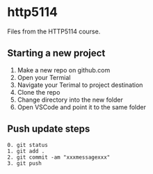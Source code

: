 # http5114
Files from the HTTP5114 course.

## Starting a new project

1. Make a new repo on github.com
2. Open your Termial
3. Navigate your Terimal to project destination
4. Clone the repo
5. Change directory into the new folder
6. Open VSCode and point it to the same folder

## Push update steps

```
0. git status
1. git add .
2. git commit -am "xxxmessagexxx"
3. git push
```